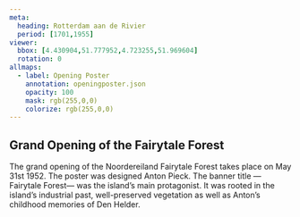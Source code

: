 ```yaml
---
meta:
  heading: Rotterdam aan de Rivier
  period: [1701,1955]
viewer:
  bbox: [4.430904,51.777952,4.723255,51.969604]
  rotation: 0
allmaps:
  - label: Opening Poster
    annotation: openingposter.json
    opacity: 100
    mask: rgb(255,0,0)
    colorize: rgb(255,0,0)
---
```

## Grand Opening of the Fairytale Forest

The grand opening of the Noordereiland Fairytale Forest takes place on May 31st 1952. The poster was designed Anton Pieck. The banner title —Fairytale Forest— was the island’s main protagonist. It was rooted in the island’s industrial past, well-preserved vegetation as well as Anton’s childhood memories of Den Helder. 
